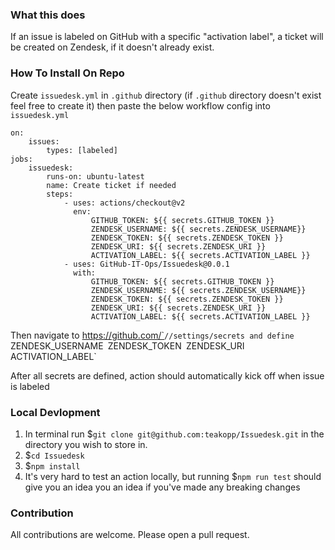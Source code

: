 ### What this does

If an issue is labeled on GitHub with a specific "activation label", a ticket will be created on Zendesk, if it doesn't already exist. 

### How To Install On Repo

Create `issuedesk.yml` in `.github` directory (if `.github` directory doesn't exist feel free to create it)
then paste the below workflow config into `issuedesk.yml`

```
on:
    issues:
        types: [labeled]
jobs:
    issuedesk:
        runs-on: ubuntu-latest
        name: Create ticket if needed
        steps:
            - uses: actions/checkout@v2
              env:
                  GITHUB_TOKEN: ${{ secrets.GITHUB_TOKEN }}
                  ZENDESK_USERNAME: ${{ secrets.ZENDESK_USERNAME}}
                  ZENDESK_TOKEN: ${{ secrets.ZENDESK_TOKEN }}
                  ZENDESK_URI: ${{ secrets.ZENDESK_URI }}
                  ACTIVATION_LABEL: ${{ secrets.ACTIVATION_LABEL }}
            - uses: GitHub-IT-Ops/Issuedesk@0.0.1
              with:
                  GITHUB_TOKEN: ${{ secrets.GITHUB_TOKEN }}
                  ZENDESK_USERNAME: ${{ secrets.ZENDESK_USERNAME}}
                  ZENDESK_TOKEN: ${{ secrets.ZENDESK_TOKEN }}
                  ZENDESK_URI: ${{ secrets.ZENDESK_URI }}
                  ACTIVATION_LABEL: ${{ secrets.ACTIVATION_LABEL }}
```
Then navigate to https://github.com/`<owner or org>`/`<repo name>`/settings/secrets and define 
    `ZENDESK_USERNAME`
    `ZENDESK_TOKEN`
    `ZENDESK_URI`
    `ACTIVATION_LABEL`

After all secrets are defined, action should automatically kick off when issue is labeled 

### Local Devlopment
1. In terminal run $`git clone git@github.com:teakopp/Issuedesk.git` in the directory you wish to store in.
2. $`cd Issuedesk`
3. $`npm install`
4. It's very hard to test an action locally, but running $`npm run test` should give you an idea you an idea if you've made any breaking changes

### Contribution
All contributions are welcome. Please open a pull request.


